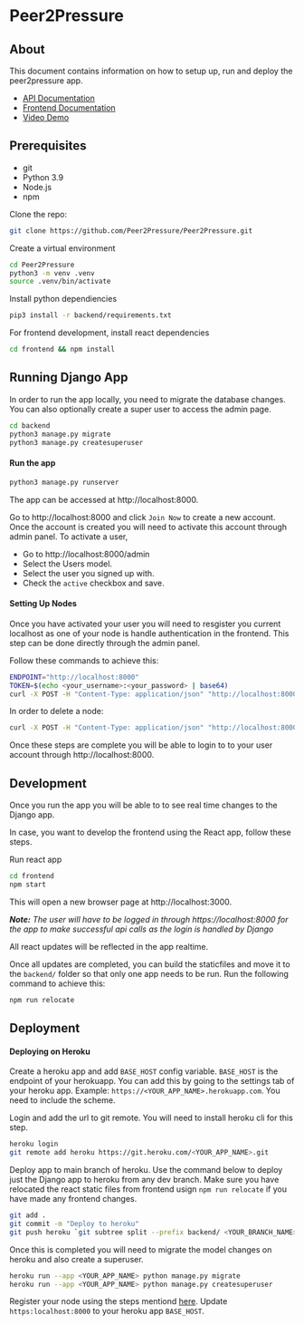 # Peer2Pressure


## About

This document contains information on how to setup up, run and deploy the peer2pressure app.

- [API Documentation](https://p2psd.herokuapp.com/swagger)
- [Frontend Documentation](https://github.com/Peer2Pressure/Peer2Pressure/blob/main/frontend/README.md)
- [Video Demo](https://www.youtube.com/watch?v=SRCNCyfNsec)

## Prerequisites
- git
- Python 3.9
- Node.js
- npm

Clone the repo:
```sh
git clone https://github.com/Peer2Pressure/Peer2Pressure.git
```

Create a virtual environment
```sh
cd Peer2Pressure
python3 -m venv .venv
source .venv/bin/activate
```

Install python dependiencies
```sh
pip3 install -r backend/requirements.txt
```

For frontend development, install react dependencies
```sh
cd frontend && npm install
```

## Running Django App

In order to run the app locally, you need to migrate the database changes. You can also optionally create a super user to access the admin page.
```sh
cd backend
python3 manage.py migrate
python3 manage.py createsuperuser
```

#### Run the app
```sh
python3 manage.py runserver
```

The app can be accessed at http://localhost:8000.

Go to http://localhost:8000 and click `Join Now` to create a new account. Once the account is created you will need to activate this account through admin panel. To activate a user,

- Go to http://localhost:8000/admin
- Select the Users model.
- Select the user you signed up with.
- Check the `active` checkbox and save.

#### Setting Up Nodes
Once you have activated your user you will need to resgister you current localhost as one of your node is handle authentication in the frontend. This step can be done directly through the admin panel.

Follow these commands to achieve this:
```sh
ENDPOINT="http://localhost:8000"
TOKEN=$(echo <your_username>:<your_password> | base64)
curl -X POST -H "Content-Type: application/json" "http://localhost:8000/nodes/" -d '{"api_endpoint": "'"$ENDPOINT"'", "token": "'"$TOKEN"'"}'
```

In order to delete a node:
```sh
curl -X POST -H "Content-Type: application/json" "http://localhost:8000/nodes/" -d '{"api_endpoint": "'"$ENDPOINT"'"}'
```

Once these steps are complete you will be able to login to to your user account through http://localhost:8000.


## Development

Once you run the app you will be able to to see real time changes to the Django app.

In case, you want to develop the frontend using the React app, follow these steps.

Run react app
```sh
cd frontend
npm start
```

This will open a new browser page at http://localhost:3000.

***Note:** The user will have to be logged in through https://localhost:8000 for the app to make successful api calls as the login is handled by Django*

All react updates will be reflected in the app realtime.

Once all updates are completed, you can build the staticfiles and move it to the `backend/` folder so that only one app needs to be run. Run the following command to achieve this:
```sh
npm run relocate
```

## Deployment

#### Deploying on Heroku

Create a heroku app and add `BASE_HOST` config variable. `BASE_HOST` is the endpoint of your herokuapp. You can add this by going to the settings tab of your heroku app. Example: `https://<YOUR_APP_NAME>.herokuapp.com`. You need to include the scheme.

Login and add the url to git remote. You will need to install heroku cli for this step.


```sh
heroku login
git remote add heroku https://git.heroku.com/<YOUR_APP_NAME>.git
```

Deploy app to main branch of heroku. Use the command below to deploy just the Django app to heroku from any dev branch. Make sure you have relocated the react static files from frontend usign `npm run relocate` if you have made any frontend changes.
```sh
git add .
git commit -m "Deploy to heroku"
git push heroku `git subtree split --prefix backend/ <YOUR_BRANCH_NAME>`:refs/heads/main
```

Once this is completed you will need to migrate the model changes on heroku and also create a superuser.
```sh
heroku run --app <YOUR_APP_NAME> python manage.py migrate
heroku run --app <YOUR_APP_NAME> python manage.py createsuperuser
```

Register your node using the steps mentiond [here](#setting-up-nodes). Update `https:localhost:8000` to your heroku app `BASE_HOST`.

